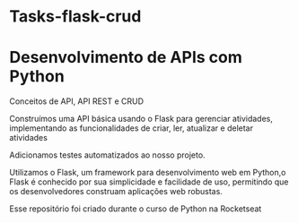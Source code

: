 # Tasks-flask-crud


Desenvolvimento de APIs com Python
= 

Conceitos de API, API REST e CRUD 

Construímos uma API básica usando o Flask para gerenciar atividades, implementando as funcionalidades de criar, ler, atualizar e deletar atividades 

Adicionamos testes automatizados ao nosso projeto.

Utilizamos o Flask, um framework para desenvolvimento web em Python,o Flask é conhecido por sua simplicidade e facilidade de uso, permitindo que os desenvolvedores construam aplicações web robustas.

Esse repositório foi criado durante o curso de Python na Rocketseat
